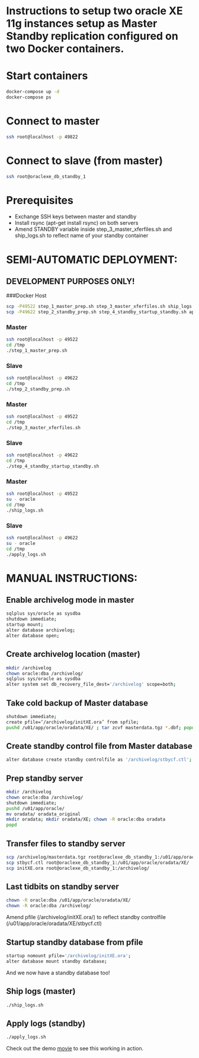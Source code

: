 # Instructions to setup two oracle XE 11g instances setup as Master Standby replication configured on two Docker containers.


# Start containers
```sh
docker-compose up -d
docker-compose ps
```

# Connect to master
```sh
ssh root@localhost -p 49822
```

# Connect to slave (from master)
```sh
ssh root@oraclexe_db_standby_1
```

# Prerequisites
- Exchange SSH keys between master and standby
- Install rsync (apt-get install rsync) on both servers
- Amend STANDBY variable inside step_3_master_xferfiles.sh and ship_logs.sh to reflect name of your standby container

# SEMI-AUTOMATIC DEPLOYMENT:
## DEVELOPMENT PURPOSES ONLY!
###Docker Host
```sh
scp -P49522 step_1_master_prep.sh step_3_master_xferfiles.sh ship_logs.sh switch_log.sql root@localhost:/tmp
scp -P49622 step_2_standby_prep.sh step_4_standby_startup_standby.sh apply_logs.sh root@localhost:/tmp
```

### Master
```sh
ssh root@localhost -p 49522
cd /tmp
./step_1_master_prep.sh
```

### Slave
```sh
ssh root@localhost -p 49622
cd /tmp
./step_2_standby_prep.sh
```

### Master
```sh
ssh root@localhost -p 49522
cd /tmp
./step_3_master_xferfiles.sh
```

### Slave
```sh
ssh root@localhost -p 49622
cd /tmp
./step_4_standby_startup_standby.sh
```

### Master
```sh
ssh root@localhost -p 49522
su - oracle
cd /tmp
./ship_logs.sh
```

### Slave
```sh
ssh root@localhost -p 49622
su - oracle
cd /tmp
./apply_logs.sh
```

# MANUAL INSTRUCTIONS:

## Enable archivelog mode in master
```sh
sqlplus sys/oracle as sysdba
shutdown immediate;
startup mount;
alter database archivelog;
alter database open;
```

## Create archivelog location (master)
```sh
mkdir /archivelog
chown oracle:dba /archivelog/
sqlplus sys/oracle as sysdba
alter system set db_recovery_file_dest='/archivelog' scope=both;
```

## Take cold backup of Master database
```sh
shutdown immediate;
create pfile=‘/archivelog/initXE.ora’ from spfile;
pushd /u01/app/oracle/oradata/XE/ ; tar zcvf masterdata.tgz *.dbf; popd
```

## Create standby control file from Master database
```sh
alter database create standby controlfile as '/archivelog/stbycf.ctl';
```

## Prep standby server
```sh
mkdir /archivelog
chown oracle:dba /archivelog/
shutdown immediate;
pushd /u01/app/oracle/
mv oradata/ oradata_original
mkdir oradata; mkdir oradata/XE; chown -R oracle:dba oradata
popd
```

## Transfer files to standby server
```sh
scp /archivelog/masterdata.tgz root@oraclexe_db_standby_1:/u01/app/oracle/oradata/XE/
scp stbycf.ctl root@oraclexe_db_standby_1:/u01/app/oracle/oradata/XE/
scp initXE.ora root@oraclexe_db_standby_1:/archivelog/
```

## Last tidbits on standby server
```sh
chown -R oracle:dba /u01/app/oracle/oradata/XE/
chown -R oracle:dba /archivelog/
```
Amend pfile (/archivelog/initXE.ora/) to reflect standby controlfile (/u01/app/oracle/oradata/XE/stbycf.ctl)

## Startup standby database from pfile
```sh
startup nomount pfile='/archivelog/initXE.ora';
alter database mount standby database;
```

And we now have a standby database too!


## Ship logs (master)
```sh
./ship_logs.sh
```

## Apply logs (standby)
```sh
./apply_logs.sh
```

Check out the demo [movie](https://vimeo.com/156291617) to see this working in action.
